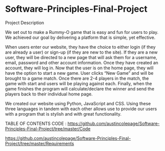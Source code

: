 # Software-Principles-Final-Project

Project Description

We set out to make a Rummy-O game that is easy and fun for users to play. We achieved our goal by delivering a platform that is simple, yet effective.

When users enter our website, they have the choice to either login (if they are already a user) or sign-up (if they are new to the site). If they are a new user, they will be directed to a new page that will ask them for a username, email, password and other account information. Once they have created an account, they will log in. Now that the user is on the home page, they will have the option to start a new game. User clicks “New Game” and will be brought to a game match. Once there are 2-4 players in the match, the game with start and users will be playing against each. Finally, when the game finishes the program will calculate/declare the winner and send the players back to their individual home page.

We created our website using Python, JavaScript and CSS. Using these three languages in tandem with each other allows use to provide our users with a program that is stylish and with great functionality. 

TABLE OF CONTENTS
CODE : https://github.com/austincolepage/Software-Principles-Final-Project/tree/master/Code

https://github.com/austincolepage/Software-Principles-Final-Project/tree/master/Requirements
